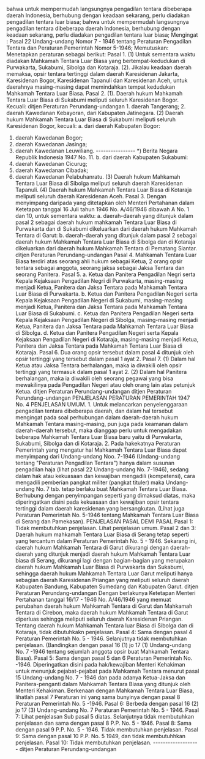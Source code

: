  bahwa untuk mempermudah langsungnya pengadilan tentara dibeberapa daerah Indonesia, berhubung dengan keadaan sekarang, perlu diadakan pengadilan tentara luar biasa; bahwa untuk mempermudah langsungnya pengadilan tentara dibeberapa daerah Indonesia, berhubung dengan keadaan sekarang, perlu diadakan pengadilan tentara luar biasa;
Mengingat :
 Pasal 22 Undang-undang Nomor 7 - 1946 tentang Peraturan Pengadilan Tentara dan Peraturan Pemerintah Nomor 5-1946; Memutuskan: Menetapkan peraturan sebagai berikut: Pasal 1. (1) Untuk sementara waktu diadakan Mahkamah Tentara Luar Biasa yang bertempat-kedudukan di Purwakarta, Sukabumi, Sibolga dan Kotaraja. (2). Jikalau keadaan daerah memaksa, opsir tentara tertinggi dalam daerah Karesidenan Jakarta, Karesidenan Bogor, Karesidenan Tapanuli dan Karesidenan Aceh, untuk daerahnya masing-masing dapat memindahkan tempat kedudukan Mahkamah Tentara Luar Biasa. Pasal 2. (1). Daerah hukum Mahkamah Tentara Luar Biasa di Sukabumi meliputi seluruh Karesidenan Bogor. Kecuali: ditjen Peraturan Perundang-undangan 1. daerah Tangerang;
2. daerah Kawedanan Kebayoran, dari Kabupaten Jatinegara. (2) Daerah hukum Mahkamah Tentara Luar Biasa di Sukabumi meliputi seluruh Karesidenan Bogor, kecuali:
a. dari daerah Kabupaten Bogor:
1. daerah Kawedanan Bogor;
2. daerah Kawedanan Jasinga;
3. daerah Kawedanan Leuwiliang. ---------------- *) Berita Negara Republik Indonesia 1947 No. 11. b. dari daerah Kabupaten Sukabumi:
1. daerah Kawedanan Cicurug;
2. daerah Kawedanan Cibadak;
3. daerah Kawedanan Pelabuhanratu. (3) Daerah hukum Mahkamah Tentara Luar Biasa di Sibolga meliputi seluruh daerah Karesidenan Tapanuli. (4) Daerah hukum Mahkamah Tentara Luar Biasa di Kotaraja meliputi seluruh daerah Karesidenan Aceh. Pasal 3. Dengan menyimpang daripada yang ditetapkan oleh Menteri Pertahanan dalam Ketetapan tanggal 16 Juli tahun 1946 No. A/46/1946 dibawah A No. 1 dan 10, untuk sementara waktu:
a. daerah-daerah yang ditunjuk dalam pasal 2 sebagai daerah hukum mahkamah Tentara Luar Biasa di Purwakarta dan di Sukabumi dikeluarkan dari daerah hukum Mahkamah Tentara di Garut:
b. daerah-daerah yang ditunjuk dalam pasal 2 sebagai daerah hukum Mahkamah Tentara Luar Biasa di Sibolga dan di Kotaraja dikeluarkan dari daerah hukum Mahkamah Tentara di Pematang Siantar. ditjen Peraturan Perundang-undangan Pasal 4. Mahkamah Tentara Luar Biasa terdiri atas seorang ahli hukum sebagai Ketua, 2 orang opsir tentara sebagai anggota, seorang jaksa sebagai Jaksa Tentara dan seorang Panitera. Pasal 5. a. Ketua dan Panitera Pengadilan Negri serta Kepala Kejaksaan Pengadilan Negri di Purwakarta, masing-masing menjadi Ketua, Panitera dan Jaksa Tentara pada Mahkamah Tentara Luar Biasa di Purwakarta. b. Ketua dan Panitera Pengadilan Negeri serta Kepala Kejaksaan Pengadilan Negeri di Sukabumi, masing-masing menjadi Ketua, Panitera dan Jaksa Tentara pada Mahkamah Tentara Luar Biasa di Sukabumi. c. Ketua dan Panitera Pengadilan Negeri serta Kepala Kejaksaan Pengadilan Negeri di Sibolga, masing-masing menjadi Ketua, Panitera dan Jaksa Tentara pada Mahkamah Tentara Luar Biasa di Sibolga. d. Ketua dan Panitera Pengadilan Negeri serta Kepala Kejaksaan Pengadilan Negeri di Kotaraja, masing-masing menjadi Ketua, Panitera dan Jaksa Tentara pada Mahkamah Tentara Luar Biasa di Kotaraja. Pasal 6. Dua orang opsir tersebut dalam pasal 4 ditunjuk oleh opsir tertinggi yang tersebut dalam pasal 1 ayat 2. Pasal 7. (1) Dalam hal Ketua atau Jaksa Tentara berhalangan, maka ia diwakili oleh opsir tertinggi yang termasuk dalam pasal 1 ayat 2. (2) Dalam hal Panitera berhalangan, maka ia diwakili oleh seorang pegawai yang bisa mewakilinya pada Pengadilan Negeri atau oleh orang lain atas petunjuk Ketua. ditjen Peraturan Perundang-undangan ditjen Peraturan Perundang-undangan PENJELASAN PERATURAN PEMERINTAH 1947 No. 4 PENJELASAN UMUM. 1. Untuk melancarkan penyelenggaraan pengadilan tentara dibeberapa daerah, dan dalam hal tersebut mengingat pada soal perhubungan dalam daerah-daerah hukum Mahkamah Tentara masing-masing, pun juga pada keamanan dalam daerah-daerah tersebut, maka dianggap perlu untuk mengadakan beberapa Mahkamah Tentara Luar Biasa baru yaitu di Purwakarta, Sukabumi, Sibolga dan di Kotaraja. 2. Pada hakekatnya Peraturan Pemerintah yang mengatur hal Mahkamah Tentara Luar Biasa dapat menyimpang dari Undang-undang Noo. 7-1946 (Undang-undang tentang "Peraturan Pengadilan Tentara") hanya dalam susunan pengadilan haja (lihat pasal 22 Undang-undang No. 7-1946), sedang dalam hak atau kekuasaan dan kewajiban mengadili (kompetensi), cara mengadili pemberian pangkat militer (pangkat tituler) maka Undang-undang No. 7 tsb. tetap berlaku buat Mahkamah Tentara Luar Biasa. Berhubung dengan penyimpangan seperti yang dimaksud diatas, maka diperingatkan disini pada kekuasaan dan kewajiban opsir tentara tertinggi dalam daerah karesidenan yang bersangkutan. (Lihat juga Peraturan Pemerintah No. 5-1946 tentang Mahkamah Tentara Luar Biasa di Serang dan Pamekasan). PENJELASAN PASAL DEMI PASAL Pasal 1: Tidak membutuhkan penjelasan. Lihat penjelasan umum. Pasal 2 dan 3: Daerah hukum mahkamah Tentara Luar Biasa di Serang tetap seperti yang tercantum dalam Peraturan Pemerintah No. 5 - 1946. Sekarang ini, daerah hukum Mahkamah Tentara di Garut dikurangi dengan daerah-daerah yang ditunjuk menjadi daerah hukum Mahkamah Tentara Luar biasa di Serang, dikurangi lagi dengan bagian-bagian yang merupakan daerah hukum Mahkamah Luar Biasa di Purwakarta dan Sukabumi, sehingga daerah hukum Mahkamah Tentara Luar Garut meliputi hanya sebagian daerah Karesidenan Priangan yang meliputi seluruh daerah Kabupaten Bandung, Kabupaten Sumedang dan Kabupaten Garut. ditjen Peraturan Perundang-undangan Dengan berlakunya Ketetapan Menteri Pertahanan tanggal 16/17 - 1946 No. A/46/1946 yang memuat perubahan daerah hukum Mahkamah Tentara di Garut dan Mahkamah Tentara di Cirebon, maka daerah hukum Mahkamah Tentara di Garut diperluas sehingga meliputi seluruh daerah Karesidenan Priangan. Tentang daerah hukum Mahkamah Tentara luar Biasa di Sibolga dan di Kotaraja, tidak dibutuhkakn penjelasan. Pasal 4: Sama dengan pasal 4 Peraturan Pemerintah No. 5 - 1946. Selanjutnya tidak membutuhkan penjelasan. (Bandingkan dengan pasal 16 (1) jo 17 (1) Undang-undang No. 7 -1946 tentang sejumlah anggota opsir buat Mahkamah Tentara Biasa). Pasal 5: Sama dengan pasal 5 dan 6 Peraturan Pemerintah No. -1946. Diperingatkan disini pada hak/kewajiban Menteri Kehakiman untuk menunjuk pejabat-pejabat pada Mahkamah Tentara menurut pasal 15 Undang-undang No. 7 - 1946 dan pada adanya Ketua-Jaksa dan Panitera-penganti dalam Mahkamah Tentara Biasa yang ditunjuk oleh Menteri Kehakiman. Berkenaan dengan Mahkamah Tentara Luar Biasa, lihatlah pasal 7 Peraturan ini yang sama bunyinya dengan pasal 8 Peraturan Pemerintah No. 5 -1946. Pasal 6: Berbeda dengan pasal 16 (2) jo 17 (3) Undang-undang No. 7 Peraturan Pemerintah No. 5 - 1946. Pasal 7: Lihat penjelasan Sub pasal 5 diatas. Selanjutnya tidak membutuhkan penjelasan dan sama dengan pasal 8 P.P. No. 5 - 1946. Pasal 8: Sama dengan pasal 9 P.P. No. 5 - 1946. Tidak membutuhkan penjelasan. Pasal 9: Sama dengan pasal 10 P.P. No. 5 1949, dan tidak membutuhhkan penjelasan. Pasal 10: Tidak membutuhkan penjelasan. ------------------- ditjen Peraturan Perundang-undangan